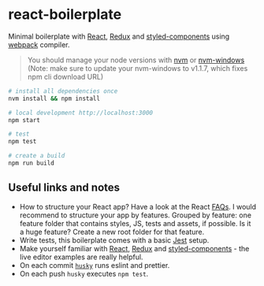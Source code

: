 # react-boilerplate

Minimal boilerplate with [React](https://reactjs.org/), [Redux](https://redux.js.org/) and [styled-components](https://www.styled-components.com/) using [webpack](https://webpack.js.org/) compiler.

> You should manage your node versions with [nvm](https://github.com/creationix/nvm) or [nvm-windows](https://github.com/coreybutler/nvm-windows) (Note: make sure to update your nvm-windows to v1.1.7, which fixes npm cli download URL)

```bash
# install all dependencies once
nvm install && npm install

# local development http://localhost:3000
npm start

# test
npm test

# create a build
npm run build
```

## Useful links and notes

- How to structure your React app? Have a look at the React [FAQs](https://reactjs.org/docs/faq-structure.html). I would recommend to structure your app by features. Grouped by feature: one feature folder that contains styles, JS, tests and assets, if possible. Is it a huge feature? Create a new root folder for that feature.
- Write tests, this boilerplate comes with a basic [Jest](https://jestjs.io/) setup.
- Make yourself familiar with [React](https://reactjs.org/), [Redux](https://redux.js.org/) and [styled-components](https://www.styled-components.com/) - the live editor examples are really helpful.
- On each commit [`husky`](https://github.com/typicode/husky) runs eslint and prettier.
- On each push `husky` executes `npm test`.
